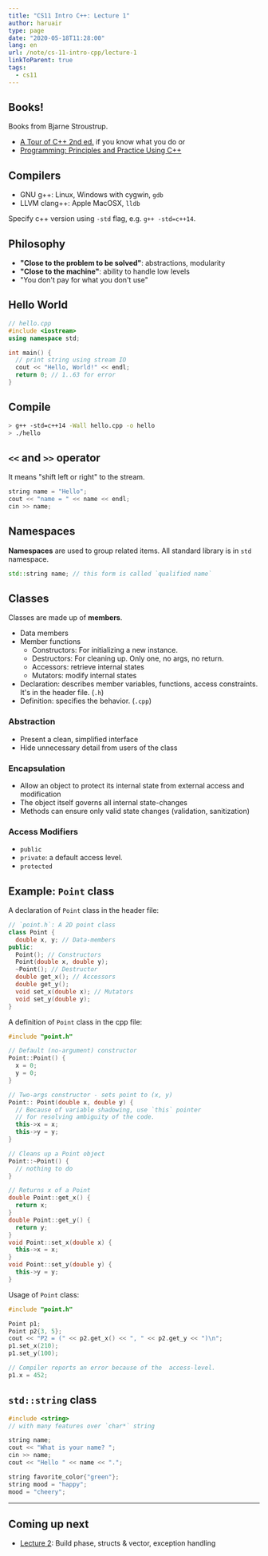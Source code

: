 ```yaml
---
title: "CS11 Intro C++: Lecture 1"
author: haruair
type: page
date: "2020-05-18T11:28:00"
lang: en
url: /note/cs-11-intro-cpp/lecture-1
linkToParent: true
tags:
  - cs11
---
```


## Books!

Books from Bjarne Stroustrup.

- [A Tour of C++ 2nd ed.](http://www.stroustrup.com/tour2.html) if you know what you do or
- [Programming: Principles and Practice Using C++](http://www.stroustrup.com/programming.html)

## Compilers

- GNU g++: Linux, Windows with cygwin, `gdb`
- LLVM clang++: Apple MacOSX, `lldb`

Specify c++ version using `-std` flag, e.g. `g++ -std=c++14`.

## Philosophy

- **"Close to the problem to be solved"**: abstractions, modularity
- **"Close to the machine"**: ability to handle low levels
- "You don't pay for what you don't use"

## Hello World

```cpp
// hello.cpp
#include <iostream>
using namespace std;

int main() {
  // print string using stream IO
  cout << "Hello, World!" << endl;
  return 0; // 1..63 for error
}
```

## Compile

```bash
> g++ -std=c++14 -Wall hello.cpp -o hello
> ./hello
```

## `<<` and `>>` operator

It means "shift left or right" to the stream.

```cpp
string name = "Hello";
cout << "name = " << name << endl;
cin >> name;
```

## Namespaces

**Namespaces** are used to group related items. All standard library is in `std` namespace.

```cpp
std::string name; // this form is called `qualified name`
```

## Classes

Classes are made up of **members**.

- Data members
- Member functions
  - Constructors: For initializing a new instance.
  - Destructors: For cleaning up. Only one, no args, no return.
  - Accessors: retrieve internal states
  - Mutators: modify internal states
- Declaration: describes member variables, functions, access constraints. It's in the header file. (`.h`)
- Definition: specifies the behavior. (`.cpp`)

### Abstraction

- Present a clean, simplified interface
- Hide unnecessary detail from users of the class

### Encapsulation

- Allow an object to protect its internal state from external access and modification
- The object itself governs all internal state-changes
- Methods can ensure only valid state changes (validation, sanitization)

### Access Modifiers

- `public`
- `private`: a default access level.
- `protected`

## Example: `Point` class

A declaration of `Point` class in the header file:

```cpp
// `point.h`: A 2D point class
class Point {
  double x, y; // Data-members
public:
  Point(); // Constructors
  Point(double x, double y);
  ~Point(); // Destructor
  double get_x(); // Accessors
  double get_y();
  void set_x(double x); // Mutators
  void set_y(double y);
}
```

A definition of `Point` class in the cpp file:

```cpp
#include "point.h"

// Default (no-argument) constructor
Point::Point() {
  x = 0;
  y = 0;
}

// Two-args constructor - sets point to (x, y)
Point:: Point(double x, double y) {
  // Because of variable shadowing, use `this` pointer
  // for resolving ambiguity of the code.
  this->x = x;
  this->y = y;
}

// Cleans up a Point object
Point::~Point() {
  // nothing to do
}

// Returns x of a Point
double Point::get_x() {
  return x;
}
double Point::get_y() {
  return y;
}
void Point::set_x(double x) {
  this->x = x;
}
void Point::set_y(double y) {
  this->y = y;
}
```

Usage of `Point` class:

```cpp
#include "point.h"

Point p1;
Point p2{3, 5};
cout << "P2 = (" << p2.get_x() << ", " << p2.get_y << ")\n";
p1.set_x(210);
p1.set_y(100);

// Compiler reports an error because of the  access-level.
p1.x = 452;
```

## `std::string` class

```cpp
#include <string>
// with many features over `char*` string
```

```cpp
string name;
cout << "What is your name? ";
cin >> name;
cout << "Hello " << name << ".";

string favorite_color{"green"};
string mood = "happy";
mood = "cheery";
```

---

## Coming up next


- [Lecture 2](/note/cs-11-intro-cpp/lecture-2): Build phase, structs & vector, exception handling
